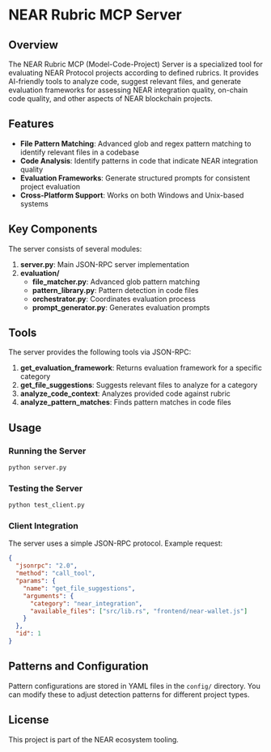 # NEAR Rubric MCP Server

## Overview

The NEAR Rubric MCP (Model-Code-Project) Server is a specialized tool for evaluating NEAR Protocol projects according to defined rubrics. It provides AI-friendly tools to analyze code, suggest relevant files, and generate evaluation frameworks for assessing NEAR integration quality, on-chain code quality, and other aspects of NEAR blockchain projects.

## Features

- **File Pattern Matching**: Advanced glob and regex pattern matching to identify relevant files in a codebase
- **Code Analysis**: Identify patterns in code that indicate NEAR integration quality
- **Evaluation Frameworks**: Generate structured prompts for consistent project evaluation
- **Cross-Platform Support**: Works on both Windows and Unix-based systems

## Key Components

The server consists of several modules:

1. **server.py**: Main JSON-RPC server implementation
2. **evaluation/**
   - **file_matcher.py**: Advanced glob pattern matching
   - **pattern_library.py**: Pattern detection in code files
   - **orchestrator.py**: Coordinates evaluation process
   - **prompt_generator.py**: Generates evaluation prompts

## Tools

The server provides the following tools via JSON-RPC:

1. **get_evaluation_framework**: Returns evaluation framework for a specific category
2. **get_file_suggestions**: Suggests relevant files to analyze for a category
3. **analyze_code_context**: Analyzes provided code against rubric
4. **analyze_pattern_matches**: Finds pattern matches in code files

## Usage

### Running the Server

```bash
python server.py
```

### Testing the Server

```bash
python test_client.py
```

### Client Integration

The server uses a simple JSON-RPC protocol. Example request:

```json
{
  "jsonrpc": "2.0",
  "method": "call_tool",
  "params": {
    "name": "get_file_suggestions",
    "arguments": {
      "category": "near_integration",
      "available_files": ["src/lib.rs", "frontend/near-wallet.js"]
    }
  },
  "id": 1
}
```

## Patterns and Configuration

Pattern configurations are stored in YAML files in the `config/` directory. You can modify these to adjust detection patterns for different project types.

## License

This project is part of the NEAR ecosystem tooling. 